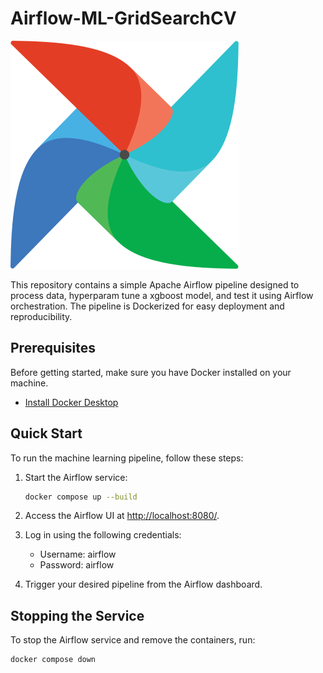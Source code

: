 # Airflow-ML-GridSearchCV

![Airflow Logo](https://github.com/apache/airflow/blob/main/airflow/www/static/pin.svg)


This repository contains a simple Apache Airflow pipeline designed to process data, hyperparam tune a xgboost model, and test it using Airflow orchestration. The pipeline is Dockerized for easy deployment and reproducibility.

## Prerequisites

Before getting started, make sure you have Docker installed on your machine.

- [Install Docker Desktop](https://www.docker.com/products/docker-desktop/)

## Quick Start

To run the machine learning pipeline, follow these steps:

1. Start the Airflow service:

    ```bash
    docker compose up --build
    ```

2. Access the Airflow UI at [http://localhost:8080/](http://localhost:8080/).


3. Log in using the following credentials:
   - Username: airflow
   - Password: airflow

4. Trigger your desired pipeline from the Airflow dashboard.
   

## Stopping the Service

To stop the Airflow service and remove the containers, run:

```bash
docker compose down
```
